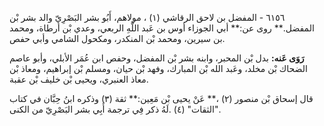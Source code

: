 ٦١٥٦ - المفضل بن لاحق الرقاشي (١) ، مولاهم، أَبُو بشر البَصْرِيّ والد بشر بْن المفضل.** روى عن:** أبي الجوزاء أوس بن عَبد اللَّهِ الربعي، وعدي بْن أرطاة، ومحمد بن سيرين، ومحمد بْن المنكدر، ومكحول الشامي وأبي حفص.

**رَوَى عَنه:** بدل بْن المحبر، وابنه بشر بْن المفضل، وحفص ابن عُمَر الأبلي، وأبو عاصم الضحاك بْن مخلد، وعَبد الله بْن المبارك، وفهد بْن حيان، ومسلم بْن إبراهيم، ومعاذ بْن معاذ العنبري، ويحيى بْن خليف بْن عقبة.

قال إسحاق بْن منصور (٢) ،** عَنْ يحيى بْن مَعِين:** ثقة (٣) وذكره ابنُ حِبَّان في كتاب "الثقات" (٤) .لَهُ ذكر فِي ترجمة أَبِي بشر البَصْرِيّ من الكنى.